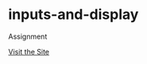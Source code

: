 # inputs-and-display

Assignment 

[Visit the Site](https://giaviolini.github.io/inputs-and-display/)
